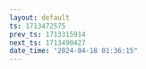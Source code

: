 ```yaml
---
layout: default
ts: 1713472575
prev_ts: 1713315914
next_ts: 1713490427
date_time: "2024-04-18 01:36:15"
---
```

